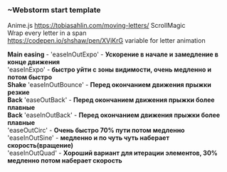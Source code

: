 ### ~Webstorm start template  
Anime.js   https://tobiasahlin.com/moving-letters/
ScrollMagic  
Wrap every letter in a span  
https://codepen.io/shshaw/pen/XVjKrG  variable for letter animation


**Main easing** - 'easeInOutExpo'  - **Ускорение в начале и замедление в конце движения**  
                  'easeInExpo' - **быстро уйти с зоны видимости, очень медленно и потом быстро**    
**Shake** 'easeInOutBounce'  - **Перед окончанием движения прыжки резкие**  
**Back**  'easeOutBack'  - **Перед окончанием движения прыжки более плавные**  
**Back**  'easeInOutBack' - **Перед окончанием движения прыжки более плавные**  
'easeOutCirc' - **Очень быстро 70% пути потом медленно**  
'easeInOutSine' - **медленно и по чуть чуть наберает скорость(вращение)**      
'easeInOutQuad' - **Хороший вариант для итерации элементов, 30% медленно потом наберает скорость**
